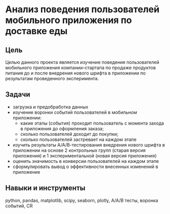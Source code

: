 # Анализ поведения пользователей мобильного приложения по доставке еды
## Цель
Целью данного проекта является изучение поведения пользователей мобильного приложения компании-стартапа по продаже продуктов питания до и после внедрения нового шрифта в приложении по результатам проведенного эксперимента.
## Задачи
* загрузка и предобработка данных
* изучение воронки событий пользователей в мобильном приложении:
  * какие этапы (события) проходит пользователь с момента захода в приложения до оформления заказа;
  * сколько пользователей доходит до покупки;
  * сколько пользователей застревает на каждом этапе
* изучить результаты А/А/В-тестирования внедрения нового шрифта в приложении на основе 2 контрольных групп (старая версия приложения) и 1 экспериментальной (новая версия приложения)
* оценить значимость в конверсии пользователей на каждом этапе
* сформулировать вывод о эффективности внесенных изменений в приложение
## Навыки и инструменты
python, pandas, matplotlib, scipy, seaborn, plotly, A/A/B тесты, воронка событий, CR
